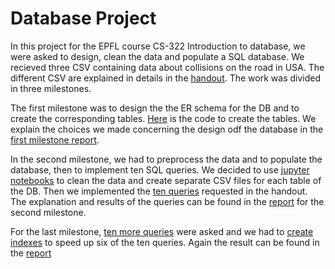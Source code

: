 # Database Project

In this project for the EPFL course CS-322 Introduction to database, we were asked to design, clean the data and populate a SQL database. We recieved three CSV containing data about collisions on the road in USA. The different CSV are explained in details in the [handout](./Handout.pdf). The work was divided in three milestones. 

The first milestone was to design the the ER schema for the DB and to create the corresponding tables. [Here](./Tables_creation.sql) is the code to create the tables. We explain the choices we made concerning the design odf the database in the [first milestone report](./Milestones/G65_milestone1.pdf).

In the second milestone, we had to preprocess the data and to populate the database, then to implement ten SQL queries. We decided to use [jupyter notebooks](./Data_cleaning) to clean the data and create separate CSV files for each table of the DB. Then we implemented the [ten queries](./Queries_milestone_2.sql) requested in the handout. The explanation and results of the queries can be found in the [report](./Milestones/G65_milestone2.pdf) for the second milestone.

For the last milestone, [ten more queries](./Queries_milestone_3.sql) were asked and we had to [create indexes](./Index_creation.sql) to speed up six of the ten queries. Again the result can be found in the [report](./Milestones/G65_milestone3.pdf)

